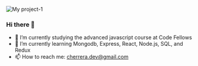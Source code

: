 ![My project-1](https://user-images.githubusercontent.com/107902478/193351718-25497955-89b8-40d9-909f-e2345a0c8b90.png)

### Hi there 👋

- 🔭 I’m currently studying the advanced javascript course at Code Fellows
- 🌱 I’m currently learning Mongodb, Express, React, Node.js, SQL, and Redux
- 📫 How to reach me: cherrera.dev@gmail.com

<!--
**cherrera1208/cherrera1208** is a ✨ _special_ ✨ repository because its `README.md` (this file) appears on your GitHub profile.

Here are some ideas to get you started:

- 🔭 I’m currently working on ...
- 🌱 I’m currently learning Node.js, Express, SQL, React, and Redux
- 👯 I’m looking to collaborate on ...
- 🤔 I’m looking for help with ...
- 💬 Ask me about ...
- 📫 How to reach me: ...
- 😄 Pronouns: ...
- ⚡ Fun fact: ...
-->
